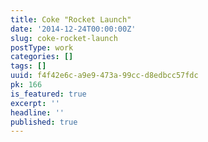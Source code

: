 ```yaml
---
title: Coke "Rocket Launch"
date: '2014-12-24T00:00:00Z'
slug: coke-rocket-launch
postType: work
categories: []
tags: []
uuid: f4f42e6c-a9e9-473a-99cc-d8edbcc57fdc
pk: 166
is_featured: true
excerpt: ''
headline: ''
published: true
---
```


